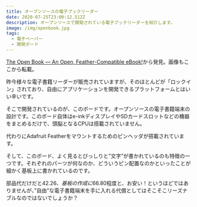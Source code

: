 ```yaml
---
title: オープンソースの電子ブックリーダー
date: 2020-07-25T23:00:12.512Z
description: オープンソースで開発されている電子ブックリーダーを紹介します。
image: /img/openbook.jpg
tags:
  - 電子ペーパー
  - 開発ボード
---
```

[The Open Book — An Open, Feather-Compatible eBook!](https://blog.hackster.io/the-open-book-an-open-feather-compatible-ebook-2011bffe9ddc)から発見。画像もここから転載。

昨今様々な電子書籍リーダーが販売されていますが、そのほとんどが「ロックイン」されており、自由にアプリケーションを開発できるプラットフォームとはいい辛いです。

そこで開発されているのが、このボードです。オープンソースの電子書籍端末の設計です。このボード自体はe-inkディスプレイやSDカードスロットなどの機器をまとめるだけで、頭脳となるCPUは搭載されていません。

代わりにAdafruit Featherをマウントするためのピンヘッダが搭載されています。

そして、このボード、よく見るとびっしりと”文字”が書かれているのも特徴の一つです。それぞれのパーツが何なのか、どういうピン配置なのかといったことが細かく基板上に書かれているのです。

部品代だけだと$42.26、基板の作成に$66.80程度と、お安い！というほどではありませんが、”自由”な電子書籍端末を手に入れる代償としてはそこそこリーズナブルなのではないでしょうか？


